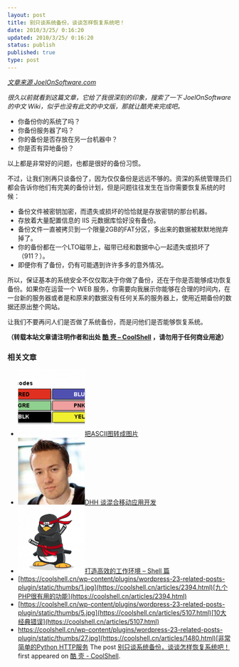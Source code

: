 ```yaml
---
layout: post
title: 别只谈系统备份，谈谈怎样恢复系统吧！
date: 2010/3/25/ 0:16:20
updated: 2010/3/25/ 0:16:20
status: publish
published: true
type: post
---
```


*[文章来源 JoelOnSoftware.com](http://www.joelonsoftware.com/items/2009/12/14.html)*


*很久以前就看到这篇文章，它给了我很深刻的印象，搜索了一下 JoelOnSoftware 的中文 Wiki，似乎也没有此文的中文版，那就让酷壳来完成吧。*


* 你备份你的系统了吗？
* 你备份服务器了吗？
* 你的备份是否存放在另一台机器中？
* 你是否有异地备份？


以上都是非常好的问题，也都是很好的备份习惯。


不过，让我们别再只谈备份了，因为仅仅备份是远远不够的。资深的系统管理员们都会告诉你他们有完美的备份计划，但是问题往往发生在当你需要恢复系统的时候：


* 备份文件被密钥加密，而遗失或损坏的恰恰就是存放密钥的那台机器。
* 存放着大量配置信息的 IIS 元数据库恰好没有备份。
* 备份文件一直被拷贝到一个限量2GB的FAT分区，多出来的数据被默默地抛弃掉了。
* 你的备份都在一个LTO磁带上，磁带已经和数据中心一起遗失或损坏了（911？）。
* 即便你有了备份，仍有可能遇到许许多多的意外情况。


所以，保证基本的系统安全不仅仅取决于你做了备份，还在于你是否能够成功恢复备份。如果你在运营一个 WEB 服务，你需要向我展示你能够在合理的时间内，在一台新的服务器或者是和原来的数据没有任何关系的服务器上，使用近期备份的数据还原出整个网站。


让我们不要再问人们是否做了系统备份，而是问他们是否能够恢复系统。



**（转载本站文章请注明作者和出处 [酷 壳 – CoolShell](https://coolshell.cn/) ，请勿用于任何商业用途）**



### 相关文章

* [![把ASCII图转成图片](../wp-content/uploads/2009/11/color_codes-150x150.png)](https://coolshell.cn/articles/1684.html)[把ASCII图转成图片](https://coolshell.cn/articles/1684.html)
* [![DHH 谈混合移动应用开发](../wp-content/uploads/2014/12/1053-DHH-150x150.jpg)](https://coolshell.cn/articles/12225.html)[DHH 谈混合移动应用开发](https://coolshell.cn/articles/12225.html)
* [![打造高效的工作环境 – Shell 篇](../wp-content/uploads/2019/03/linux.ninja_-150x150.png)](https://coolshell.cn/articles/19219.html)[打造高效的工作环境 – Shell 篇](https://coolshell.cn/articles/19219.html)
* [https://coolshell.cn/wp-content/plugins/wordpress-23-related-posts-plugin/static/thumbs/1.jpg](https://coolshell.cn/articles/2394.html)[九个PHP很有用的功能](https://coolshell.cn/articles/2394.html)
* [https://coolshell.cn/wp-content/plugins/wordpress-23-related-posts-plugin/static/thumbs/5.jpg](https://coolshell.cn/articles/5107.html)[10大经典错误](https://coolshell.cn/articles/5107.html)
* [https://coolshell.cn/wp-content/plugins/wordpress-23-related-posts-plugin/static/thumbs/27.jpg](https://coolshell.cn/articles/1480.html)[非常简单的Python HTTP服务](https://coolshell.cn/articles/1480.html)
The post [别只谈系统备份，谈谈怎样恢复系统吧！](https://coolshell.cn/articles/2155.html) first appeared on [酷 壳 - CoolShell](https://coolshell.cn).